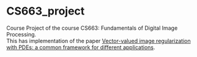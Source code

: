 # CS663_project
Course Project of the course CS663: Fundamentals of Digital Image Processing.
\
This has implementation of the paper [Vector-valued image regularization with PDEs: a common framework for different applications](https://ieeexplore.ieee.org/document/1401905).
